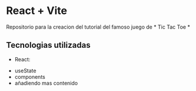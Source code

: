 # React + Vite

Repositorio para la creacion del tutorial del famoso juego de * Tic Tac Toe *

## Tecnologias utilizadas
* React:  
- useState
- components
- añadiendo mas contenido